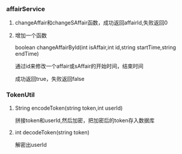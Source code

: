 ### affairService

1. changeAffair和changeSAffair函数，成功返回affairId,失败返回0

2. 增加一个函数

   boolean changeAffairById(int isAffair,int id,string startTime,string endTime)

   通过id来修改一个affair或sAffair的开始时间，结束时间

   成功返回true，失败返回false



### TokenUtil

1. String encodeToken(string token,int userId)

   拼接token和userId,然后加密，把加密后的token存入数据库

2. int decodeToken(string token)

   解密出userId
